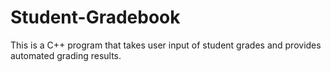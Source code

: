 # Student-Gradebook
This is a C++ program that takes user input of student grades and provides automated grading results.
